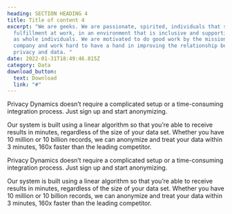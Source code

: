 ```yaml
---
heading: SECTION HEADING 4
title: Title of content 4
excerpt: "We are geeks. We are passionate, spirited, individuals that seek
  fulfillment at work, in an environment that is inclusive and supportive of us
  as whole individuals. We are motivated to do good work by the mission of the
  company and work hard to have a hand in improving the relationship between
  privacy and data. "
date: 2022-01-31T18:49:46.815Z
category: Data
download_button:
  text: Download
  link: "#"
---
```

Privacy Dynamics doesn’t require a complicated setup or a time-consuming integration process. Just sign up and start anonymizing. 

Our system is built using a linear algorithm so that you’re able to receive results in minutes, regardless of the size of your data set. Whether you have 10 million or 10 billion records, we can anonymize and treat your data within 3 minutes, 160x faster than the leading competitor. 

Privacy Dynamics doesn’t require a complicated setup or a time-consuming integration process. Just sign up and start anonymizing. 

Our system is built using a linear algorithm so that you’re able to receive results in minutes, regardless of the size of your data set. Whether you have 10 million or 10 billion records, we can anonymize and treat your data within 3 minutes, 160x faster than the leading competitor.
